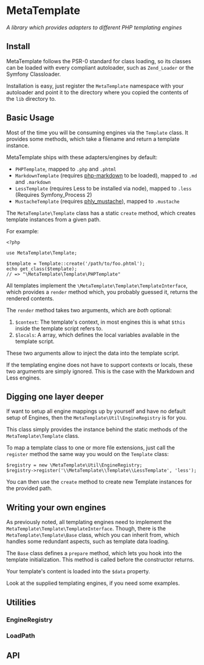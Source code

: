 # MetaTemplate

_A library which provides adapters to different PHP templating engines_

## Install

MetaTemplate follows the PSR-0 standard for class loading, so its
classes can be loaded with every compliant autoloader, such as
`Zend_Loader` or the Symfony Classloader.

Installation is easy, just register the `MetaTemplate` namespace with
your autoloader and point it to the directory where you copied the
contents of the `lib` directory to.

## Basic Usage

Most of the time you will be consuming engines via the `Template` class.
It provides some methods, which take a filename and return a template
instance.

MetaTemplate ships with these adapters/engines by default:

 * `PHPTemplate`, mapped to `.php` and `.phtml`
 * `MarkdownTemplate` (requires
   [php-markdown](http://github.com/michelf/php-markdown) to be loaded), mapped to
   `.md` and `.markdown`
 * `LessTemplate` (requires Less to be installed via node), mapped to
   `.less` (Requires Symfony_Process 2)
 * `MustacheTemplate` (requires
   [phly_mustache](http://github.com/weierophinney/phly_mustache)),
   mapped to `.mustache`

The `MetaTemplate\Template` class has a static `create` method, which
creates template instances from a given path.

For example:

    <?php

    use MetaTemplate\Template;

    $template = Template::create('/path/to/foo.phtml');
    echo get_class($template);
    // => "\MetaTemplate\Template\PHPTemplate"

All templates implement the `\MetaTemplate\Template\TemplateInterface`,
which provides a `render` method which, you probably guessed it, returns
the rendered contents.

The `render` method takes two arguments, which are _both_ optional:

 1. `$context`: The template's context, in most engines this is what
    `$this` inside the template script refers to.
 2. `$locals`: A array, which defines the local variables available in
    the template script.

These two arguments allow to inject the data into the template script.

If the templating engine does not have to support contexts or locals, 
these two arguments are simply ignored. This is the case with the
Markdown and Less engines.

## Digging one layer deeper

If want to setup all engine mappings up by yourself and have no
default setup of Engines, then the `MetaTemplate\Util\EngineRegistry`
is for you.

This class simply provides the instance behind the static methods of 
the `MetaTemplate\Template` class.

To map a template class to one or more file extensions, just call
the `register` method the same way you would on the `Template` class:

    $registry = new \MetaTemplate\Util\EngineRegistry;
    $registry->register('\\MetaTemplate\\Template\\LessTemplate', 'less');

You can then use the `create` method to create new Template instances
for the provided path.

## Writing your own engines

As previously noted, all templating engines need to implement the
`MetaTemplate\Template\TemplateInterface`. Though, there is the
`MetaTemplate\Template\Base` class, which you can inherit from, which
handles some redundant aspects, such as template data loading.

The `Base` class defines a `prepare` method, which lets you hook into
the template initialization. This method is called before the 
constructor returns.

Your template's content is loaded into the `$data` property.

Look at the supplied templating engines, if you need some examples.

## Utilities

### EngineRegistry

### LoadPath

## API
